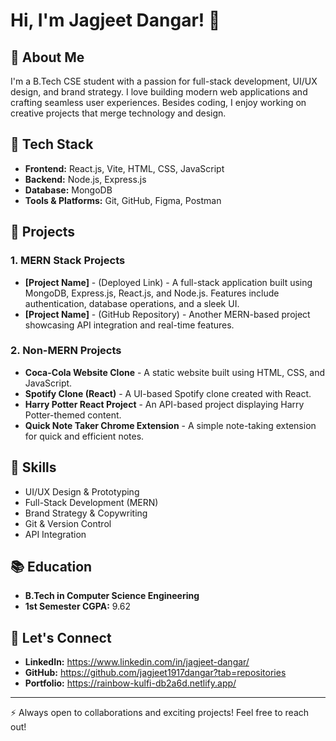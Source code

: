 # Hi, I'm Jagjeet Dangar! 👋

## 🚀 About Me
I'm a B.Tech CSE student with a passion for full-stack development, UI/UX design, and brand strategy. I love building modern web applications and crafting seamless user experiences. Besides coding, I enjoy working on creative projects that merge technology and design.

## 🔧 Tech Stack
- **Frontend:** React.js, Vite, HTML, CSS, JavaScript
- **Backend:** Node.js, Express.js
- **Database:** MongoDB
- **Tools & Platforms:** Git, GitHub, Figma, Postman

## 💼 Projects
### 1. **MERN Stack Projects**
- **[Project Name]** - (Deployed Link) - A full-stack application built using MongoDB, Express.js, React.js, and Node.js. Features include authentication, database operations, and a sleek UI.
- **[Project Name]** - (GitHub Repository) - Another MERN-based project showcasing API integration and real-time features.

### 2. **Non-MERN Projects**
- **Coca-Cola Website Clone** - A static website built using HTML, CSS, and JavaScript.
- **Spotify Clone (React)** - A UI-based Spotify clone created with React.
- **Harry Potter React Project** - An API-based project displaying Harry Potter-themed content.
- **Quick Note Taker Chrome Extension** - A simple note-taking extension for quick and efficient notes.

## 🎯 Skills
- UI/UX Design & Prototyping
- Full-Stack Development (MERN)
- Brand Strategy & Copywriting
- Git & Version Control
- API Integration

## 📚 Education
- **B.Tech in Computer Science Engineering**
- **1st Semester CGPA:** 9.62

## 📌 Let's Connect
- **LinkedIn:** https://www.linkedin.com/in/jagjeet-dangar/
- **GitHub:** https://github.com/jagjeet1917dangar?tab=repositories
- **Portfolio:** https://rainbow-kulfi-db2a6d.netlify.app/

---
⚡ Always open to collaborations and exciting projects! Feel free to reach out!
```

